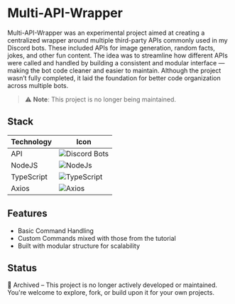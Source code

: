 # Multi-API-Wrapper

Multi-API-Wrapper was an experimental project aimed at creating a centralized wrapper around multiple third-party APIs commonly used in my Discord bots. These included APIs for image generation, random facts, jokes, and other fun content. The idea was to streamline how different APIs were called and handled by building a consistent and modular interface — making the bot code cleaner and easier to maintain. Although the project wasn’t fully completed, it laid the foundation for better code organization across multiple bots.

> ⚠️ **Note**: This project is no longer being maintained.

## Stack

| Technology | Icon                                                               |
| ---------- | ------------------------------------------------------------------ |
| API        | ![Discord Bots](https://go-skill-icons.vercel.app/api/icons?i=api) |
| NodeJS     | ![NodeJs](https://go-skill-icons.vercel.app/api/icons?i=nodejs)    |
| TypeScript | ![TypeScript](https://go-skill-icons.vercel.app/api/icons?i=ts)    |
| Axios      | ![Axios](https://go-skill-icons.vercel.app/api/icons?i=axios)      |

## Features

- Basic Command Handling
- Custom Commands mixed with those from the tutorial
- Built with modular structure for scalability

## Status

🚫 Archived – This project is no longer actively developed or maintained. You're welcome to explore, fork, or build upon it for your own projects.
